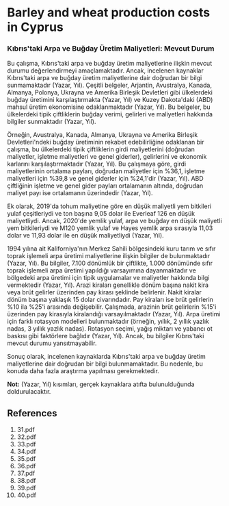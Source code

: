 # Barley and wheat production costs in Cyprus

### Kıbrıs'taki Arpa ve Buğday Üretim Maliyetleri: Mevcut Durum

Bu çalışma, Kıbrıs'taki arpa ve buğday üretim maliyetlerine ilişkin mevcut durumu değerlendirmeyi amaçlamaktadır. Ancak, incelenen kaynaklar Kıbrıs'taki arpa ve buğday üretim maliyetlerine dair doğrudan bir bilgi sunmamaktadır (Yazar, Yıl). Çeşitli belgeler, Arjantin, Avustralya, Kanada, Almanya, Polonya, Ukrayna ve Amerika Birleşik Devletleri gibi ülkelerdeki buğday üretimini karşılaştırmakta (Yazar, Yıl) ve Kuzey Dakota'daki (ABD) mahsul üretim ekonomisine odaklanmaktadır (Yazar, Yıl). Bu belgeler, bu ülkelerdeki tipik çiftliklerin buğday verimi, gelirleri ve maliyetleri hakkında bilgiler sunmaktadır (Yazar, Yıl).

Örneğin, Avustralya, Kanada, Almanya, Ukrayna ve Amerika Birleşik Devletleri'ndeki buğday üretiminin rekabet edebilirliğine odaklanan bir çalışma, bu ülkelerdeki tipik çiftliklerin girdi maliyetlerini (doğrudan maliyetler, işletme maliyetleri ve genel giderler), gelirlerini ve ekonomik karlarını karşılaştırmaktadır (Yazar, Yıl). Bu çalışmaya göre, girdi maliyetlerinin ortalama payları, doğrudan maliyetler için %36,1, işletme maliyetleri için %39,8 ve genel giderler için %24,1'dir (Yazar, Yıl). ABD çiftliğinin işletme ve genel gider payları ortalamanın altında, doğrudan maliyet payı ise ortalamanın üzerindedir (Yazar, Yıl).

Ek olarak, 2019'da tohum maliyetine göre en düşük maliyetli yem bitkileri yulaf çeşitleriydi ve ton başına 9,05 dolar ile Everleaf 126 en düşük maliyetliydi. Ancak, 2020'de yemlik yulaf, arpa ve buğday en düşük maliyetli yem bitkileriydi ve M120 yemlik yulaf ve Hayes yemlik arpa sırasıyla 11,03 dolar ve 11,93 dolar ile en düşük maliyetliydi (Yazar, Yıl).

1994 yılına ait Kaliforniya'nın Merkez Sahili bölgesindeki kuru tarım ve sıfır toprak işlemeli arpa üretimi maliyetlerine ilişkin bilgiler de bulunmaktadır (Yazar, Yıl). Bu bilgiler, 7.100 dönümlük bir çiftlikte, 1.000 dönümünde sıfır toprak işlemeli arpa üretimi yapıldığı varsayımına dayanmaktadır ve bölgedeki arpa üretimi için tipik uygulamalar ve maliyetler hakkında bilgi vermektedir (Yazar, Yıl). Arazi kiraları genellikle dönüm başına nakit kira veya brüt gelirler üzerinden pay kirası şeklinde belirlenir. Nakit kiralar dönüm başına yaklaşık 15 dolar civarındadır. Pay kiraları ise brüt gelirlerin %10 ila %25'i arasında değişebilir. Çalışmada, arazinin brüt gelirlerin %15'i üzerinden pay kirasıyla kiralandığı varsayılmaktadır (Yazar, Yıl). Arpa üretimi için farklı rotasyon modelleri bulunmaktadır (örneğin, yıllık, 2 yıllık yazlık nadas, 3 yıllık yazlık nadas). Rotasyon seçimi, yağış miktarı ve yabancı ot baskısı gibi faktörlere bağlıdır (Yazar, Yıl). Ancak, bu bilgiler Kıbrıs'taki mevcut durumu yansıtmayabilir.

Sonuç olarak, incelenen kaynaklarda Kıbrıs'taki arpa ve buğday üretim maliyetlerine dair doğrudan bir bilgi bulunmamaktadır. Bu nedenle, bu konuda daha fazla araştırma yapılması gerekmektedir.

**Not:** (Yazar, Yıl) kısımları, gerçek kaynaklara atıfta bulunulduğunda doldurulacaktır.


## References

1. 31.pdf
2. 32.pdf
3. 33.pdf
4. 34.pdf
5. 35.pdf
6. 36.pdf
7. 37.pdf
8. 38.pdf
9. 39.pdf
10. 40.pdf
